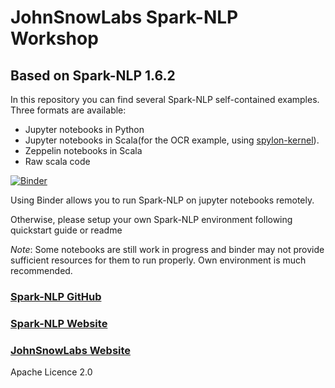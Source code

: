 # JohnSnowLabs Spark-NLP Workshop
## Based on Spark-NLP 1.6.2

In this repository you can find several Spark-NLP self-contained examples. Three formats are available:
* Jupyter notebooks in Python
* Jupyter notebooks in Scala(for the OCR example, using [spylon-kernel](https://github.com/Valassis-Digital-Media/spylon-kernel)).
* Zeppelin notebooks in Scala
* Raw scala code

[![Binder](https://mybinder.org/badge.svg)](https://mybinder.org/v2/gh/JohnSnowLabs/spark-nlp-workshop/master)

Using Binder allows you to run Spark-NLP on jupyter notebooks remotely.

Otherwise, please setup your own Spark-NLP environment following quickstart guide or readme

_Note_: Some notebooks are still work in progress and binder may not provide sufficient resources for them to run properly. Own environment is much recommended.

### [Spark-NLP GitHub](https://github.com/JohnSnowLabs/spark-nlp)

### [Spark-NLP Website](https://nlp.johnsnowlabs.com/)

### [JohnSnowLabs Website](https://www.johnsnowlabs.com/)

Apache Licence 2.0
